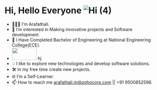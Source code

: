 # Hi, Hello Everyone ![Hi (4)](https://user-images.githubusercontent.com/60483672/124365423-840a3080-dc65-11eb-863a-c82bc5e04d38.gif)
- 👨🏻‍💻 I’m Arafathali.
- 👀 I’m interested in Making innovative projects and Software development.
- 🌱 I Have Completed Bachelor of Engineering at National Engineering College(ECE).
- <img src="https://user-images.githubusercontent.com/60483672/194740104-459c8f49-f294-42e1-bfd2-156a44908b2d.jpg" width="80" height="40" /> hj
- 💡  I like to explore new technologies and develop software solutions.
- 🛠  In my free time create new projects.
- 🌐 I’m a Self-Learner.
- 📫 How to reach me arafathali.m@zohocorp.com || +91 9500852596.

<!---
arafathali122333/arafathali122333 is a ✨ special ✨ repository because its `README.md` (this file) appears on your GitHub profile.
You can click the Preview link to take a look at your changes.
--->
